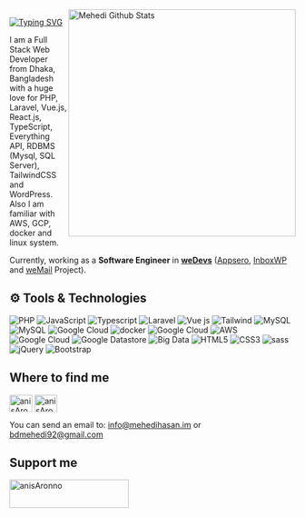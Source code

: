<img align="right" width="400" src="https://github-readme-stats.vercel.app/api?username=bdmehedi&theme=vue-dark&show_icons=true&hide_border=true&count_private=true" alt="Mehedi Github Stats"/>

[![Typing SVG](https://readme-typing-svg.demolab.com?font=Grenze&size=28&duration=4000&pause=2000&color=8A38D5&width=300&lines=Hi,+++I'm+Mehedi+Hasan)](https://github.com/bdmehedi)

I am a Full Stack Web Developer from Dhaka, Bangladesh with a huge love for PHP, Laravel, Vue.js, React.js, TypeScript, Everything API, RDBMS (Mysql, SQL Server), TailwindCSS and WordPress. Also I am familiar with AWS, GCP, docker and linux system.

Currently, working as a **Software Engineer** in **[weDevs](https://wedevs.com/about/team)** ([Appsero](https://appsero.com), [InboxWP](https://inboxwp.com) and [weMail](https://getwemail.io) Project).


##  ⚙️ Tools & Technologies

<p align="left">

<img alt="PHP" src="https://img.shields.io/badge/PHP%20-%23FF9900.svg?&style=for-the-badge&logo=php&logoColor=white"/>
<img alt="JavaScript" src="https://img.shields.io/badge/javascript%20-%23323330.svg?&style=for-the-badge&logo=javascript&logoColor=%23F7DF1E"/>
<img alt="Typescript" src="https://img.shields.io/badge/typescript%20-%230769AD.svg?&style=for-the-badge&logo=typescript&logoColor=white"/>
<img alt="Laravel" src="https://img.shields.io/badge/laravel%20-%23563D7C.svg?&style=for-the-badge&logo=laravel&logoColor=red"/>
<img alt="Vue js" src="https://img.shields.io/badge/Vue.js-35495E?style=for-the-badge&logo=vuedotjs&logoColor=4FC08D"/>
<img alt="Tailwind" src="https://img.shields.io/badge/tailwind%20-%23563D7C.svg?&style=for-the-badge&logo=css3&logoColor=white"/>
<img alt="MySQL" src="https://img.shields.io/badge/mysql-%2300f.svg?&style=for-the-badge&logo=mysql&logoColor=white"/>
<img alt="MySQL" src="https://img.shields.io/badge/redis-%2300f.svg?&style=for-the-badge&logo=redis&logoColor=white"/>
<img alt="Google Cloud" src="https://img.shields.io/badge/ngnix%20-%2300f.svg?&style=for-the-badge&logo=Google Cloud&logoColor=white"/>
<img alt="docker" src="https://img.shields.io/badge/docker%20-%2300f.svg?&style=for-the-badge&logo=docker&logoColor=white"/>
<img alt="Google Cloud" src="https://img.shields.io/badge/VPS%20-%23563D7C.svg?&style=for-the-badge&logo=Google Cloud&logoColor=white"/>
<img alt="AWS" src="https://img.shields.io/badge/aws%20-%23FF9900.svg?&style=for-the-badge&logo=Google Cloud&logoColor=white"/>
<img alt="Google Cloud" src="https://img.shields.io/badge/google cloud%20-%ff0.svg?&style=for-the-badge&logo=Google Cloud&logoColor=white"/>
<img alt="Google Datastore" src="https://img.shields.io/badge/Google Datastore%20-%ff0.svg?&style=for-the-badge&logo=Google Cloud&logoColor=white"/>
<img alt="Big Data" src="https://img.shields.io/badge/Big Data%20-%ff0.svg?&style=for-the-badge&logo=Google Cloud&logoColor=white"/>
<img alt="HTML5" src="https://img.shields.io/badge/html5%20-%23E34F26.svg?&style=for-the-badge&logo=html5&logoColor=white"/>
<img alt="CSS3" src="https://img.shields.io/badge/css3%20-%231572B6.svg?&style=for-the-badge&logo=css3&logoColor=white"/>
<img alt="sass" src="https://img.shields.io/badge/sass%20-%231572B6.svg?&style=for-the-badge&logo=sass&logoColor=white"/>
<img alt="jQuery" src="https://img.shields.io/badge/jquery%20-%230769AD.svg?&style=for-the-badge&logo=jquery&logoColor=white"/>
<img alt="Bootstrap" src="https://img.shields.io/badge/bootstrap%20-%23563D7C.svg?&style=for-the-badge&logo=bootstrap&logoColor=white"/>

</p>

## Where to find me
<p align="left">
<a href="https://linkedin.com/in/bdmehedi" target="blank"><img align="center" src="https://raw.githubusercontent.com/rahuldkjain/github-profile-readme-generator/master/src/images/icons/Social/linked-in-alt.svg" alt="anisAronno" height="30" width="40" /></a>
 <a href="https://facebook.com/bdmehedi.m" target="blank"><img align="center" src="https://raw.githubusercontent.com/rahuldkjain/github-profile-readme-generator/master/src/images/icons/Social/facebook.svg" alt="anisAronno" height="30" width="40" /></a>
 
</br>

 You can send an email to: info@mehedihasan.im or bdmehedi92@gmail.com
 
</p>

## Support me

<p><a href="https://www.buymeacoffee.com/bdmehedi" target="_blank"> <img align="left" src="https://cdn.buymeacoffee.com/buttons/v2/default-yellow.png" height="50" width="210" alt="anisAronno" /></a></p>

<br>
